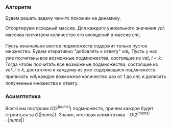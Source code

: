 ### Алгоритм
Будем решать задачу чем-то похожим на динамику. 

Отсортируем исходный массив. Для каждого уникального значения $val_i$ массива посчитаем количество его вхождений в массив $cnt_i$. 

Пусть изначально вектор подмножеств содержит только пустое множество. Будем итеративно "добавлять к ответу" $val_i$. Пусть у нас уже посчитаны все возможные подмножества, состоящие из $val_i, i < k$. Тогда чтобы посчитать все возможные подмножества, состоящие из $val_i, i \leq k$, достаточно к каждому из уже содержащися подмножеств приписать $val_i$ каждое возможное количество раз от 1 до $cnt_i$ и дописать полученные множества к ответу.

### Асимптотика
Всего мы построим $O(2^{|nums|})$ подмножеств, причем каждое будет строиться за $O(|nums|)$. Значит, итоговая асимптотика - $O(2^{|nums|} \cdot |nums|)$